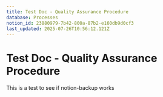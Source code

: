 ```yaml
---
title: Test Doc - Quality Assurance Procedure
database: Processes
notion_id: 23880979-7b42-800a-87b2-e160db9d0cf3
last_updated: 2025-07-26T10:56:12.121Z
---
```


# Test Doc - Quality Assurance Procedure


This is a test to see if notion-backup works

